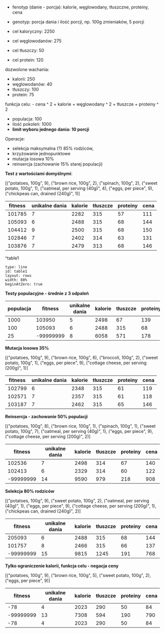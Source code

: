- fenotyp (danie - porcja): kalorie, węglowodany, tłuszczne, proteiny, cena
- genotyp: porcja dania i ilość porcji, np. 100g zmieniaków, 5 porcji

- cel kaloryczny: 2250
- cel węglowodanów: 275
- cel tłuszczy: 50
- cel protein: 120

dozwolone wachania:
- kalorii: 250
- węglowodanów: 40
- tłuszczy: 100
- protein: 75

funkcja celu:
\- cena ^ 2 + kalorie + węglowodany ^ 2 + tłuszcze + proteiny ^ 2

- populacja: 100
- ilość pokoleń: 1000
- **limit wyboru jednego dania: 10 porcji**

Operacje:
- selekcja maksymalna (?) 85% rodziców, 
- krzyżowanie jednopunktowe
- mutacja losowa 10%
- reinsercja (zachowanie 15% starej populacji)

**Test z wartościami domyślnymi**:

[("potatoes, 100g", 9), ("brown rice, 100g", 2), ("spinach, 100g", 2), ("sweet potato, 100g", 1), ("oatmeal, per serving (40g)", 4), ("eggs, per piece", 9), ("chickpeas can, drained (240g)", 1)]


| fitness | unikalne dania | kalorie | tłuszcze | proteiny | cena |
| ------- | -------------- | ------- | -------- | -------- | ---- |
| 101785 | 7 | 2282 | 315 | 57 |111 | 110 |
| 105093 | 6 | 2488 | 315 | 68 | 144 | 132 |
| 104412 | 9 | 2500 | 315 | 68 | 150 | 141 |
| 102846 | 7 | 2402 | 314 | 63 | 131 | 124 |
| 103876 | 7 | 2479 | 313 | 68 | 146 | 134 |
^table1

```chart
type: line
id: table1
layout: rows
width: 80%
beginAtZero: true
```


**Testy populacyjne - średnie z 3 odpaleń**

| populacja | fitness | unikalne dania | kalorie | tłuszcze | proteiny | cena |
| - |------- | -------------- | ------- | -------- | -------- | ---- |
|1000 |103950 | 5 | 2498 | 67 |139 |131 |
|100 |105093 | 6 | 2488 |315 |68 |144 |132 |
|25 |-99999999 | 8 | 6058 | 571 | 178 | 548 | 1026 |


**Mutacja losowa 35%**

[("potatoes, 100g", 9), ("brown rice, 100g", 6), ("broccoli, 100g", 2), ("sweet potato, 100g", 1), ("eggs, per piece", 9), ("cottage cheese, per serving (200g)", 1)]


| fitness | unikalne dania | kalorie | tłuszcze | proteiny | cena |
| ------- | -------------- | ------- | -------- | -------- | ---- |
| 102799 | 6 | 2348 | 315 | 61 |119 | 114 |
| 102571 | 7 | 2357 | 315 | 61 | 118 | 114 |
| 103187 | 7 | 2462 | 315 | 65 | 146 | 141 |


**Reinsercja - zachowanie 50% populacji**

[("potatoes, 100g", 8), ("brown rice, 100g", 1), ("spinach, 100g", 1), ("sweet potato, 100g", 7), ("oatmeal, per serving (40g)", 1), ("eggs, per piece", 9), ("cottage cheese, per serving (200g)", 2)]

| fitness | unikalne dania | kalorie | tłuszcze | proteiny | cena |
| ------- | -------------- | ------- | -------- | -------- | ---- |
| 102536 | 7 | 2498 | 314 | 67 |140 | 135 |
| 102413 | 6 | 2329 | 314 | 60 | 122 | 116 |
| -99999999 | 14 | 9590 | 979 | 218 | 908 | 1345 |

**Selekcja 80% rodziców**

[("potatoes, 100g", 9), ("sweet potato, 100g", 2), ("oatmeal, per serving (40g)", 1), ("eggs, per piece", 9), ("cottage cheese, per serving (200g)", 1), ("chickpeas can, drained (240g)", 2)]

| fitness | unikalne dania | kalorie | tłuszcze | proteiny | cena |
| ------- | -------------- | ------- | -------- | -------- | ---- |
| 205093 | 6 | 2488 | 315 | 68 |144 | 132 |
| 101757 | 8 | 2466 | 315 | 66 | 137 | 137 |
| -99999999 | 15 | 9815 | 1245 | 191 | 768 | 1292 |

**Tylko ograniczenie kalorii, funkcja celu - negacja ceny**

[("potatoes, 100g", 9), ("brown rice, 100g", 5), ("sweet potato, 100g", 2), ("eggs, per piece", 9)]

| fitness | unikalne dania | kalorie | tłuszcze | proteiny | cena |
| ------- | -------------- | ------- | -------- | -------- | ---- |
| -78 | 4 | 2023 | 290 | 50 |84 | 78 |
| -99999999 | 13 | 7308 | 594 | 190 | 790 | 1114 |
| -78 | 4 | 2023 | 290 | 50 | 84 | 78 |
